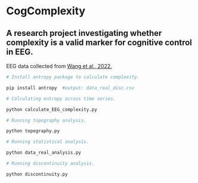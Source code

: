 # CogComplexity

## A research project investigating whether complexity is a valid marker for  cognitive control in EEG.

EEG data collected from [Wang et al., 2022.](https://www.nature.com/articles/s41597-022-01607-9)

```python
# Install antropy package to calculate complexity.

pip install antropy  #output: data_real_disc.csv

# Calculating entropy across time series.

python calculate_EEG_complexity.py

# Running topography analysis.

python topography.py

# Running statistical analysis.

python data_real_analysis.py

# Running discontinuity analysis.

python discontinuity.py

```
